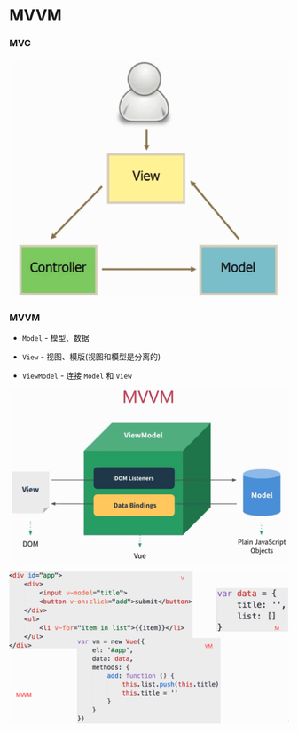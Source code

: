 # MVVM

### MVC

![](./media/mvc.png)

### MVVM

- `Model` - 模型、数据

- `View` - 视图、模版(视图和模型是分离的)

- `ViewModel` - 连接 `Model` 和 `View`

![](./media/mvvm2.png)

![](./media/mvvm.png)